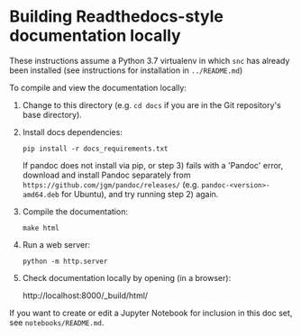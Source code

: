 # Building Readthedocs-style documentation locally

These instructions assume a Python 3.7 virtualenv in which `snc` has already been installed (see instructions for installation in `../README.md`)

To compile and view the documentation locally:

1) Change to this directory (e.g. `cd docs` if you are in the Git repository's base directory). 

2) Install docs dependencies:

   `pip install -r docs_requirements.txt`
   
   If pandoc does not install via pip, or step 3) fails with a 'Pandoc' error, download and install Pandoc separately from `https://github.com/jgm/pandoc/releases/` (e.g. `pandoc-<version>-amd64.deb` for Ubuntu), and try running step 2) again.

3) Compile the documentation:

   `make html`

4) Run a web server:

   `python -m http.server`

5) Check documentation locally by opening (in a browser):

   http://localhost:8000/_build/html/
   
If you want to create or edit a Jupyter Notebook for inclusion in this doc set, see `notebooks/README.md`.
